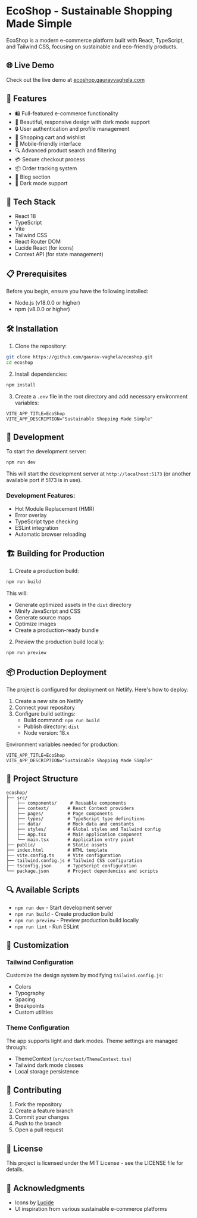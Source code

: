 # EcoShop - Sustainable Shopping Made Simple

EcoShop is a modern e-commerce platform built with React, TypeScript, and Tailwind CSS, focusing on sustainable and eco-friendly products.

## 🌐 Live Demo

Check out the live demo at [ecoshop.gauravvaghela.com](https://ecoshop.gauravvaghela.com)

## 🌟 Features

- 🛍️ Full-featured e-commerce functionality
- 🎨 Beautiful, responsive design with dark mode support
- 🔒 User authentication and profile management
- 🛒 Shopping cart and wishlist
- 📱 Mobile-friendly interface
- 🔍 Advanced product search and filtering
- 💳 Secure checkout process
- 📦 Order tracking system
- 📝 Blog section
- 🌙 Dark mode support

## 🚀 Tech Stack

- React 18
- TypeScript
- Vite
- Tailwind CSS
- React Router DOM
- Lucide React (for icons)
- Context API (for state management)

## 📋 Prerequisites

Before you begin, ensure you have the following installed:
- Node.js (v18.0.0 or higher)
- npm (v8.0.0 or higher)

## 🛠️ Installation

1. Clone the repository:
```bash
git clone https://github.com/gaurav-vaghela/ecoshop.git
cd ecoshop
```

2. Install dependencies:
```bash
npm install
```

3. Create a `.env` file in the root directory and add necessary environment variables:
```env
VITE_APP_TITLE=EcoShop
VITE_APP_DESCRIPTION="Sustainable Shopping Made Simple"
```

## 🔧 Development

To start the development server:

```bash
npm run dev
```

This will start the development server at `http://localhost:5173` (or another available port if 5173 is in use).

### Development Features:
- Hot Module Replacement (HMR)
- Error overlay
- TypeScript type checking
- ESLint integration
- Automatic browser reloading

## 🏗️ Building for Production

1. Create a production build:
```bash
npm run build
```

This will:
- Generate optimized assets in the `dist` directory
- Minify JavaScript and CSS
- Generate source maps
- Optimize images
- Create a production-ready bundle

2. Preview the production build locally:
```bash
npm run preview
```

## 📦 Production Deployment

The project is configured for deployment on Netlify. Here's how to deploy:

1. Create a new site on Netlify
2. Connect your repository
3. Configure build settings:
   - Build command: `npm run build`
   - Publish directory: `dist`
   - Node version: 18.x

Environment variables needed for production:
```env
VITE_APP_TITLE=EcoShop
VITE_APP_DESCRIPTION="Sustainable Shopping Made Simple"
```

## 🧪 Project Structure

```
ecoshop/
├── src/
│   ├── components/     # Reusable components
│   ├── context/       # React Context providers
│   ├── pages/         # Page components
│   ├── types/         # TypeScript type definitions
│   ├── data/          # Mock data and constants
│   ├── styles/        # Global styles and Tailwind config
│   ├── App.tsx        # Main application component
│   └── main.tsx       # Application entry point
├── public/            # Static assets
├── index.html         # HTML template
├── vite.config.ts     # Vite configuration
├── tailwind.config.js # Tailwind CSS configuration
├── tsconfig.json      # TypeScript configuration
└── package.json       # Project dependencies and scripts
```

## 🔍 Available Scripts

- `npm run dev` - Start development server
- `npm run build` - Create production build
- `npm run preview` - Preview production build locally
- `npm run lint` - Run ESLint

## 🎨 Customization

### Tailwind Configuration
Customize the design system by modifying `tailwind.config.js`:
- Colors
- Typography
- Spacing
- Breakpoints
- Custom utilities

### Theme Configuration
The app supports light and dark modes. Theme settings are managed through:
- ThemeContext (`src/context/ThemeContext.tsx`)
- Tailwind dark mode classes
- Local storage persistence

## 🤝 Contributing

1. Fork the repository
2. Create a feature branch
3. Commit your changes
4. Push to the branch
5. Open a pull request

## 📄 License

This project is licensed under the MIT License - see the LICENSE file for details.

## 🙏 Acknowledgments

- Icons by [Lucide](https://lucide.dev)
- UI inspiration from various sustainable e-commerce platforms